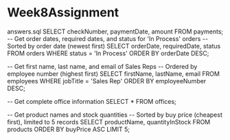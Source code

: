 # Week8Assignment
answers.sql
SELECT checkNumber, paymentDate, amount
FROM payments;
-- Get order dates, required dates, and status for 'In Process' orders
-- Sorted by order date (newest first)
SELECT orderDate, requiredDate, status
FROM orders
WHERE status = 'In Process'
ORDER BY orderDate DESC;

-- Get first name, last name, and email of Sales Reps
-- Ordered by employee number (highest first)
SELECT firstName, lastName, email
FROM employees
WHERE jobTitle = 'Sales Rep'
ORDER BY employeeNumber DESC;


-- Get complete office information
SELECT *
FROM offices;

-- Get product names and stock quantities
-- Sorted by buy price (cheapest first), limited to 5 records
SELECT productName, quantityInStock
FROM products
ORDER BY buyPrice ASC
LIMIT 5;


